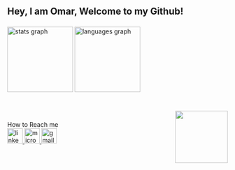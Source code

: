 <h2 align="left">Hey, I am Omar, Welcome to my Github!</h2>

###

<div align="left">
  <img src="https://github-readme-stats.vercel.app/api?username=OmarNahhass&hide_title=false&hide_rank=false&show_icons=true&include_all_commits=true&count_private=true&disable_animations=false&theme=dracula&locale=en&hide_border=false" height="150" alt="stats graph"  />
  <img src="https://github-readme-stats.vercel.app/api/top-langs?username=OmarNahhass&locale=en&hide_title=false&layout=compact&card_width=320&langs_count=5&theme=dracula&hide_border=false" height="150" alt="languages graph"  />
</div>

###

<br clear="both">

<img align="right" height="120" src="https://media.giphy.com/media/v1.Y2lkPTc5MGI3NjExNXMybTVoMGFoamtyODVjankxb3o1OWRicXllb2czdmVzbmRnajVleSZlcD12MV9pbnRlcm5hbF9naWZfYnlfaWQmY3Q9Zw/LXLgitXHY5J8gotCSL/giphy.gif"  />

###

<div align="left">
</div>

###
 <div>
   How to Reach me
<div align="left">
  <a href="https://www.linkedin.com/in/omar-nahhas-840876262/" target="_blank">
    <img src="https://img.shields.io/static/v1?message=LinkedIn&logo=linkedin&label=&color=0077B5&logoColor=white&labelColor=&style=for-the-badge" height="35" alt="linkedin logo"  />
  </a>
  <a href="omarnahhas@hotmail.ca" target="_blank">
    <img src="https://img.shields.io/static/v1?message=Outlook&logo=microsoft-outlook&label=&color=0078D4&logoColor=white&labelColor=&style=for-the-badge" height="35" alt="microsoft-outlook logo"  />
  </a>
  <img src="https://img.shields.io/static/v1?message=Gmail&logo=gmail&label=&color=D14836&logoColor=white&labelColor=&style=for-the-badge" height="35" alt="gmail logo"  />
</div>
 </div>

###
